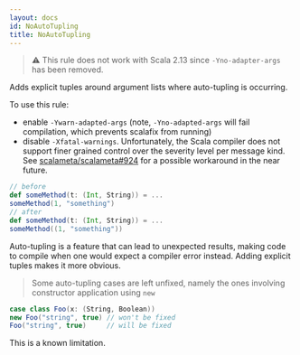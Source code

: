 ```yaml
---
layout: docs
id: NoAutoTupling
title: NoAutoTupling
---
```


> ⚠️ This rule does not work with Scala 2.13 since `-Yno-adapter-args` has been
> removed.

Adds explicit tuples around argument lists where auto-tupling is occurring.

To use this rule:

- enable `-Ywarn-adapted-args` (note, `-Yno-adapted-args` will fail compilation,
  which prevents scalafix from running)
- disable `-Xfatal-warnings`. Unfortunately, the Scala compiler does not support
  finer grained control over the severity level per message kind. See
  [scalameta/scalameta#924](https://github.com/scalameta/scalameta/issues/924)
  for a possible workaround in the near future.

```scala
// before
def someMethod(t: (Int, String)) = ...
someMethod(1, "something")
// after
def someMethod(t: (Int, String)) = ...
someMethod((1, "something"))
```

Auto-tupling is a feature that can lead to unexpected results, making code to
compile when one would expect a compiler error instead. Adding explicit tuples
makes it more obvious.

> Some auto-tupling cases are left unfixed, namely the ones involving
> constructor application using `new`

```scala
case class Foo(x: (String, Boolean))
new Foo("string", true) // won't be fixed
Foo("string", true)     // will be fixed
```

This is a known limitation.
